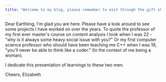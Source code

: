 ```yaml
---
title: "Welcome to my blog, please remember to exit through the gift shop."
---
```


Dear Earthling, 
I'm glad you are here. Please have a look around to see some projects I have worked on over the years. To quote the professor of my first ever master's course on content analysis I took when I was 22 - "why is it always some heavy social issue with you?"
Or my first computer science professor who should have been teaching me C++ when I was 19, "you'll never be able to think like a coder." (In the context of me being a woman).

I dedicate this presentation of learnings to these two men.

Cheers,
Elizabeth
